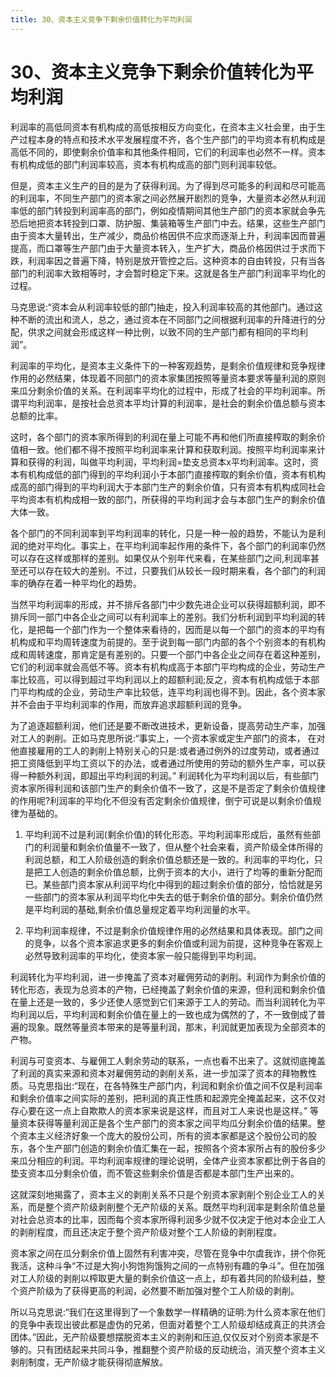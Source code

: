 ```yaml
---
title: 30、资本主义竞争下剩余价值转化为平均利润
---
```

# 30、资本主义竞争下剩余价值转化为平均利润

利润率的高低同资本有机构成的高低按相反方向变化，在资本主义社会里，由于生产过程本身的特点和技术水平发展程度不齐，各个生产部门的平均资本有机构成是高低不同的，即使剩余价值率和其他条件相同，它们的利润率也必然不一样。资本有机构成低的部门利润率较高，资本有机构成高的部门则利润率较低。

但是，资本主义生产的目的是为了获得利润。为了得到尽可能多的利润和尽可能高的利润率，不同生产部门的资本家之间必然展开剧烈的竞争，大量资本必然从利润率低的部门转投到利润率高的部门，例如疫情期间其他生产部门的资本家就会争先恐后地把资本转投到口罩、防护服、集装箱等生产部门中去。结果，这些生产部门由于资本大量转出，生产减少，商品价格因供不应求而逐渐上升，利润率因而普遍提高，而口罩等生产部门由于大量资本转入，生产扩大，商品价格因供过于求而下跌，利润率因之普遍下降，特别是放开管控之后。这种资本的自由转投，只有当各部门的利润率大致相等时，才会暂时稳定下来。这就是各生产部门利润率平均化的过程。

马克思说:“资本会从利润率较低的部门抽走，投入利润率较高的其他部门。通过这种不断的流出和流人，总之，通过资本在不同部门之间根据利润率的升降进行的分配，供求之间就会形成这样一种比例，以致不同的生产部门都有相同的平均利润”。

利润率的平均化，是资本主义条件下的一种客观趋势，是剩余价值规律和竞争规律作用的必然结果，体现着不同部门的资本家集团按照等量资本要求等量利润的原则来瓜分剩余价值的关系。在利润率平均化的过程中，形成了社会的平均利润率。所谓平均利润率，是按社会总资本平均计算的利润率，是社会的剩余价值总额与资本总额的比率。

这时，各个部门的资本家所得到的利润在量上可能不再和他们所直接榨取的剩余价值相一致。他们都不得不按照平均利润率来计算和获取利润。按照平均利润率来计算和获得的利润，叫做平均利润，平均利润=垫支总资本x平均利润率。这时，资本有机构成低的部门得到的平均利润小于本部门直接榨取的剩余价值，资本有机构成高的部门得到的平均利润大于本部门生产的剩余价值，只有资本有机构成同社会平均资本有机构成相一致的部门，所获得的平均利润才会与本部门生产的剩余价值大体一致。

各个部门的不同利润率到平均利润率的转化，只是一种一般的趋势，不能认为是利润的绝对平均化。事实上，在平均利润率起作用的条件下，各个部门的利润率仍然可以存在这样或那样的差别。如果仅从个别年代来看，在某些部门之间,利润率甚至还可以存在较大的差别。不过，只要我们从较长一段时期来看，各个部门的利润率的确存在着一种平均化的趋势。

当然平均利润率的形成，并不排斥各部门中少数先进企业可以获得超额利润，即不排斥同一部门中各企业之间可以有利润率上的差别。我们分析利润到平均利润的转化，是把每一个部门作为一个整体来看待的，因而是以每一个部门的资本的平均有机构成和平均周转速度为前提的。至于说到每一部门内部的各个个别资本的有机构成和周转速度，那肯定是有差别的。只要一个部门中各企业之间存在着这种差别，它们的利润率就会高低不等。资本有机构成高于本部门平均构成的企业，劳动生产率比较高，可以得到超过平均利润以上的超额利润;反之，资本有机构成低于本部门平均构成的企业，劳动生产率比较低，连平均利润也得不到。因此，各个资本家并不会由于平均利润率的作用，而放弃追求超额利润的竞争。

为了追逐超额利润，他们还是要不断改进技术，更新设备，提高劳动生产率，加强对工人的剥削。正如马克思所说:“事实上，一个资本家或定生产部门的资本， 在对他直接雇用的工人的剥削上特别关心的只是:或者通过例外的过度劳动，或者通过把工资降低到平均工资以下的办法，或者通过所使用的劳动的额外生产率，可以获得一种额外利润，即超出平均利润的利润。”
利润转化为平均利润以后，有些部门资本家所得利润和该部门生产的剩余价值不一致了，这是不是否定了剩余价值规律的作用呢?利润率的平均化不但没有否定剩余价值规律，倒宁可说是以剩余价值规律为基础的。

1. 平均利润不过是利润(剩余价值)的转化形态。平均利润率形成后，虽然有些部门的利润量和剩余价值量不一致了，但从整个社会来看，资产阶级全体所得的利润总额，和工人阶级创造的剩余价值总额还是一致的。利润率的平均化，只是把工人创造的剩余价值总额，比例于资本的大小，进行了均等的重新分配而已。某些部门资本家从利润平均化中得到的超过剩余价值的部分，恰恰就是另一些部门的资本家从利润平均化中失去的低于剩余价值的部分。剩余价值仍然是平均利润的基础,剩余价值总量规定着平均利润量的水平。

2. 平均利润率规律，不过是剩余价值规律作用的必然结果和具体表现。部门之间的竞争，以各个资本家追求更多的剩余价值或利润为前提，这种竞争在客观上必然导致利润率的平均化，使资本家一般只能得到平均利润。

利润转化为平均利润，进一步掩盖了资本对雇佣劳动的剥削。利润作为剩余价值的转化形态，表现为总资本的产物，已经掩盖了剩余价值的来源，但利润和剩余价值在量上还是一致的，多少还使人感觉到它们来源于工人的劳动。而当利润转化为平均利润以后，平均利润和剩余价值在量上的一致也成为偶然的了，不一致倒成了普遍的现象。既然等量资本带来的是等量利润，那末，利润就更加表现为全部资本的产物。

利润与可变资本、与雇佣工人剩余劳动的联系，一点也看不出来了。这就彻底掩盖了利润的真实来源和资本对雇佣劳动的剥削关系，进一步加深了资本的拜物教性质。马克思指出:“现在，在各特殊生产部门内，利润和剩余价值之间不仅是利润率和剩余价值率之间实际的差别，把利润的真正性质和起源完全掩盖起来，这不仅对存心要在这一点上自欺欺人的资本家来说是这样，而且对工人来说也是这样。”
等量资本获得等量利润正是各个生产部门的资本家之间平均瓜分剩余价值的结果。整个资本主义经济好象一个庞大的股份公司，所有的资本家都是这个股份公司的股东，各个生产部门创造的剩余价值汇集在一起，按照各个资本家所占有的股份多少来瓜分相应的利润。平均利润率规律的理论说明，全体产业资本家都比例于各自的垫支资本瓜分剩余价值，而不管这些剩余价值是否都是本部门生产出来的。

这就深刻地揭露了，资本主义的剥削关系不只是个别资本家剥削个别企业工人的关系，而是整个资产阶级剥削整个无产阶级的关系。既然平均利润率是剩余阶值总量对社会总资本的比率，因而每个资本家所得利润多少就不仅决定于他对本企业工人的剥削程度，而且还决定于整个资产阶级对整个工人阶级的剥削程度。

资本家之间在瓜分剩余价值上固然有利害冲突，尽管在竞争中尔虞我诈，拼个你死我活，这种斗争“不过是大狗小狗饱狗饿狗之间的一点特别有趣的争斗”。但在加强对工人阶级的剥削以榨取更大量的剩余价值这一点上，却有着共同的阶级利益，整个资产阶级为了获得更高的利润，必然要不断加强对整个工人阶级的剥削。

所以马克思说:“我们在这里得到了一个象数学一样精确的证明:为什么资本家在他们的竞争中表现出彼此都是虚伪的兄弟，但面对着整个工人阶级却结成真正的共济会团体。”因此，无产阶级要想摆脱资本主义的剥削和压迫,仅仅反对个别资本家是不够的。只有团结起来共同斗争，推翻整个资产阶级的反动统治，消灭整个资本主义剥削制度，无产阶级才能获得彻底解放。